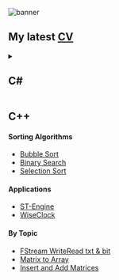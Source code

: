 ![banner](https://user-images.githubusercontent.com/42088872/95290058-f13b9180-089e-11eb-94e3-a44a5a1172c3.jpg)
## My latest [CV](https://github.com/alexbarraboldu/CV)

<details>
  
<summary>
  
## C#

</summary>
  
#### Design Patterns
- [Adapter]()
- [Behvaiour Tree]()
- [Event Bus]()
- [Observer]()
- [State Machine]()
  
</details>

## C++
#### Sorting Algorithms
- [Bubble Sort](https://github.com/alexbarraboldu/BubbleSort)
- [Binary Search](https://github.com/alexbarraboldu/BinarySearch)
- [Selection Sort](https://github.com/alexbarraboldu/SelectionSort)

#### Applications
- [ST-Engine](https://github.com/alexbarraboldu/WiseClock)
- [WiseClock](https://github.com/alexbarraboldu/WiseClock)

#### By Topic
- [FStream WriteRead txt & bit](https://github.com/alexbarraboldu/FStream_WriteRead-TXT_BIT)
- [Matrix to Array](https://github.com/alexbarraboldu/MatrixToArray)
- [Insert and Add Matrices](https://github.com/alexbarraboldu/InsertAndAddMatrices)
